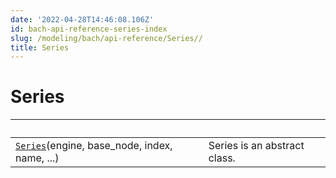 ```yaml
---
date: '2022-04-28T14:46:08.106Z'
id: bach-api-reference-series-index
slug: /modeling/bach/api-reference/Series//
title: Series
---
```


# Series

| &nbsp;                                           | &nbsp;                                                                                                                                      |
| ------------------------------------------------ | ------------------------------------------------------------------------------------------------------------------------------------------ |
| [`Series`](bach.Series/#bach.Series)(engine, base_node, index, name, ...)      | Series is an abstract class.                                                                                                                |
